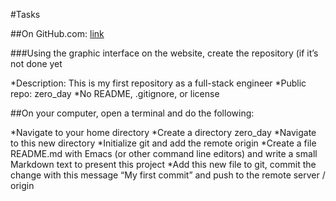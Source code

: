 #Tasks

##On GitHub.com: [link](http://github.com)

###Using the graphic interface on the website, create the repository (if it’s not done yet

*Description: This is my first repository as a full-stack engineer
*Public repo: zero_day
*No README, .gitignore, or license

##On your computer, open a terminal and do the following:

*Navigate to your home directory
*Create a directory zero_day
*Navigate to this new directory
*Initialize git and add the remote origin
*Create a file README.md with Emacs (or other command line editors) and write a small Markdown text to present this project
*Add this new file to git, commit the change with this message “My first commit” and push to the remote server / origin
